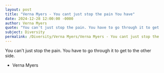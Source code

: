 ```yaml
---
layout: post
title: "Verna Myers - You cant just stop the pain You have"
date: 2024-12-28 12:00:00 -0000
author: Verna Myers
quote: "You can't just stop the pain. You have to go through it to get to the other side."
subject: Diversity
permalink: /Diversity/Verna Myers/Verna Myers - You cant just stop the pain You have
---
```


You can't just stop the pain. You have to go through it to get to the other side.

- Verna Myers
